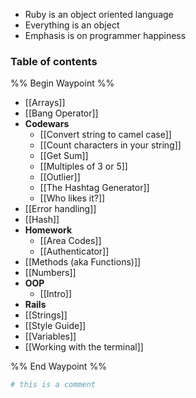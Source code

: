 - Ruby is an object oriented language
- Everything is an object
- Emphasis is on programmer happiness

### Table of contents
%% Begin Waypoint %%
- [[Arrays]]
- [[Bang Operator]]
- **Codewars**
	- [[Convert string to camel case]]
	- [[Count characters in your string]]
	- [[Get Sum]]
	- [[Multiples of 3 or 5]]
	- [[Outlier]]
	- [[The Hashtag Generator]]
	- [[Who likes it?]]
- [[Error handling]]
- [[Hash]]
- **Homework**
	- [[Area Codes]]
	- [[Authenticator]]
- [[Methods (aka Functions)]]
- [[Numbers]]
- **OOP**
	- [[Intro]]
- **Rails**
- [[Strings]]
- [[Style Guide]]
- [[Variables]]
- [[Working with the terminal]]

%% End Waypoint %%

```ruby
# this is a comment
```
